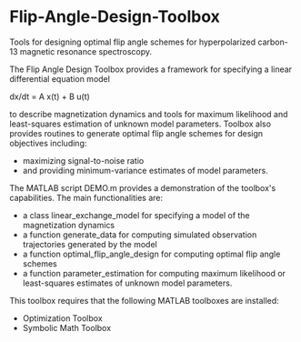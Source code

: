 Flip-Angle-Design-Toolbox
=========================

Tools for designing optimal flip angle schemes for hyperpolarized carbon-13 magnetic resonance spectroscopy. 

The Flip Angle Design Toolbox provides a framework for specifying a linear differential equation model 

dx/dt = A x(t) + B u(t) 

to describe magnetization dynamics and tools for maximum likelihood and least-squares estimation of unknown model parameters. Toolbox also provides routines to generate optimal flip angle schemes for design objectives including: 
* maximizing signal-to-noise ratio 
* and providing minimum-variance estimates of model parameters. 

The MATLAB script DEMO.m provides a demonstration of the toolbox's capabilities. The main functionalities are:
* a class linear_exchange_model for specifying a model of the magnetization dynamics 
* a function generate_data for computing simulated observation trajectories generated by the model 
* a function optimal_flip_angle_design for computing optimal flip angle schemes 
* a function parameter_estimation for computing maximum likelihood or least-squares estimates of unknown model parameters. 

This toolbox requires that the following MATLAB toolboxes are installed:
* Optimization Toolbox
* Symbolic Math Toolbox 
